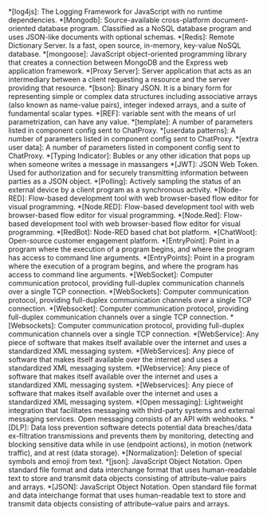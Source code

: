 <!--glossary-start-->

*[log4js]: The Logging Framework for JavaScript with no runtime dependencies.
*[Mongodb]: Source-available cross-platform document-oriented database program. Classified as a NoSQL database program and uses JSON-like documents with optional schemas.
*[Redis]: Remote Dictionary Server. Is a fast, open source, in-memory, key-value NoSQL database.
*[mongoose]: JavaScript object-oriented programming library that creates a connection between MongoDB and the Express web application framework.
*[Proxy Server]: Server application that acts as an intermediary between a client requesting a resource and the server providing that resource.
*[bson]: Binary JSON. It is a binary form for representing simple or complex data structures including associative arrays (also known as name-value pairs), integer indexed arrays, and a suite of fundamental scalar types.
*[REF]: variable sent with the means of url parametrization, can have any value.
*[template]: A number of parameters listed in component config sent to ChatProxy.
*[userdata patterns]: A number of parameters listed in component config sent to ChatProxy.
*[extra user data]: A number of parameters listed in component config sent to ChatProxy.
*[Typing Indicator]: Bubles or any other idication that pops up when someone writes a message in massangers
*[JWT]: JSON Web Token. Used for authorization and for securely transmitting information between parties as a JSON object.
*[Polling]: Actively sampling the status of an external device by a client program as a synchronous activity.
*[Node-RED]: Flow-based development tool with web browser-based flow editor for visual programming.
*[Node.RED]: Flow-based development tool with web browser-based flow editor for visual programming.
*[Node.Red]: Flow-based development tool with web browser-based flow editor for visual programming.
*[RedBot]: Node-RED based chat bot platform.
*[ChatWoot]: Open-source customer engagement platform.
*[EntryPoint]: Point in a program where the execution of a program begins, and where the program has access to command line arguments.
*[EntryPoints]: Point in a program where the execution of a program begins, and where the program has access to command line arguments.
*[WebSocket]: Computer communication protocol, providing full-duplex communication channels over a single TCP connection.
*[WebSockets]: Computer communication protocol, providing full-duplex communication channels over a single TCP connection.
*[Websocket]: Computer communication protocol, providing full-duplex communication channels over a single TCP connection.
*[Websockets]: Computer communication protocol, providing full-duplex communication channels over a single TCP connection.
*[WebService]: Any piece of software that makes itself available over the internet and uses a standardized XML messaging system.
*[WebServices]: Any piece of software that makes itself available over the internet and uses a standardized XML messaging system.
*[Webservice]: Any piece of software that makes itself available over the internet and uses a standardized XML messaging system.
*[Webservices]: Any piece of software that makes itself available over the internet and uses a standardized XML messaging system.
*[Open messaging]: Lightweight integration that facilitates messaging with third-party systems and external messaging services. Open messaging consists of an API with webhooks.
*[DLP]: Data loss prevention software detects potential data breaches/data ex-filtration transmissions and prevents them by monitoring, detecting and blocking sensitive data while in use (endpoint actions), in motion (network traffic), and at rest (data storage).
*[Normalization]: Deletion of special symbols and emoji from text.
*[json]: JavaScript Object Notation. Open standard file format and data interchange format that uses human-readable text to store and transmit data objects consisting of attribute–value pairs and arrays.
*[JSON]: JavaScript Object Notation. Open standard file format and data interchange format that uses human-readable text to store and transmit data objects consisting of attribute–value pairs and arrays.

<!--glossary-end-->